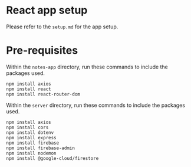# React app setup
Please refer to the `setup.md` for the app setup.

# Pre-requisites

Within the `notes-app` directory, run these commands to include the packages used.

```
npm install axios
npm install react
npm install react-router-dom
```

Within the `server` directory, run these commands to include the packages used.

```
npm install axios
npm install cors
npm install dotenv
npm install express
npm install firebase
npm install firebase-admin
npm install nodemon
npm install @google-cloud/firestore
```
